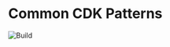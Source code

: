 # Common CDK Patterns

![Build](https://github.com/spac3-monk3y/cdk-patterns/workflows/build/badge.svg)
<!-- ![Release](https://github.com/spac3-monk3y/cdk-patterns/workflows/release/badge.svg) -->